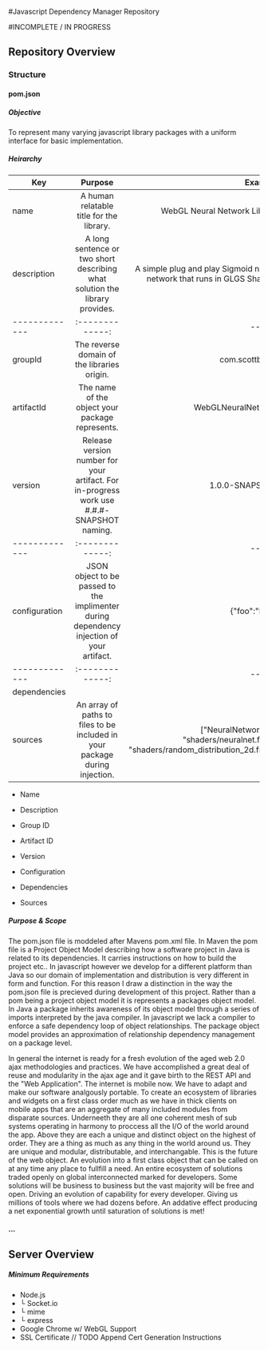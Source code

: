 #Javascript Dependency Manager Repository

#INCOMPLETE / IN PROGRESS

## Repository Overview

### Structure

#### pom.json

##### Objective
To represent many varying javascript library packages with a uniform interface for basic implementation.

##### Heirarchy

| Key        | Purpose           | Example  |
| ------------- |:-------------:| -----:|
|name|A human relatable title for the library.|WebGL Neural Network Library|
|description|A long sentence or two short describing what solution the library provides.|A simple plug and play Sigmoid neural network that runs in GLGS Shaders|
| ------------- |:-------------:| -----:|
|groupId|The reverse domain of the libraries origin.|com.scottbyrns|
|artifactId|The name of the object your package represents.|WebGLNeuralNetwork|
|version|Release version number for your artifact. For in-progress work use #.#.#-SNAPSHOT naming.|1.0.0-SNAPSHOT|
| ------------- |:-------------:| -----:|
|configuration|JSON object to be passed to the implimenter during dependency injection of your artifact.|{"foo":"bar"}|
| ------------- |:-------------:| -----:|
|dependencies|||
|sources|An array of paths to files to be included in your package during injection.|["NeuralNetwork.js", "shaders/neuralnet.frag", "shaders/random_distribution_2d.frag"]|


* Name
* Description

* Group ID
* Artifact ID
* Version

* Configuration

* Dependencies
* Sources

##### Purpose & Scope

The pom.json file is moddeled after Mavens pom.xml file. In Maven the pom file is a Project Object Model describing how a software project in Java is related to its dependencies. It carries instructions on how to build the project etc.. In javascript however we develop for a different platform than Java so our domain of implementation and distribution is very different in form and function. For this reason I draw a distinction in the way the pom.json file is precieved during development of this project. Rather than a pom being a project object model it is represents a packages object model. In Java a package inherits awareness of its object model through a series of imports interpreted by the java compiler. In javascript we lack a compiler to enforce a safe dependency loop of object relationships. The package object model provides an approximation of relationship dependency management on a package level.

In general the internet is ready for a fresh evolution of the aged web 2.0 ajax methodologies and practices. We have accomplished a great deal of reuse and modularity in the ajax age and it gave birth to the REST API and the "Web Application". The internet is mobile now. We have to adapt and make our software analgously portable. To create an ecosystem of libraries and widgets on a first class order much as we have in thick clients on mobile apps that are an aggregate of many included modules from disparate sources. Underneeth they are all one coherent mesh of sub systems operating in harmony to proccess all the I/O of the world around the app. Above they are each a unique and distinct object on the highest of order. They are a thing as much as any thing in the world around us. They are unique and modular, distributable, and interchangable. This is the future of the web object. An evolution into a first class object that can be called on at any time any place to fullfill a need. An entire ecosystem of solutions traded openly on global interconnected marked for developers. Some solutions will be business to business but the vast majority will be free and open. Driving an evolution of capability for every developer. Giving us millions of tools where we had dozens before. An addative effect producing a net exponential growth until saturation of solutions is met! 

#### ...

## Server Overview

##### Minimum Requirements

* Node.js
* └ Socket.io
* └ mime
* └ express
* Google Chrome w/ WebGL Support
* SSL Certificate // TODO Append Cert Generation Instructions

